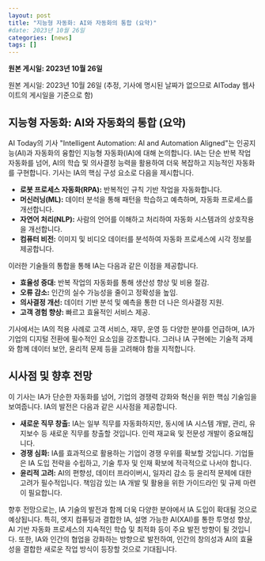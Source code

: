 ```yaml
---
layout: post
title: "지능형 자동화: AI와 자동화의 통합 (요약)"
#date: 2023년 10월 26일
categories: [news]
tags: []
---
```


**원본 게시일: 2023년 10월 26일**

원본 게시일: 2023년 10월 26일 (추정, 기사에 명시된 날짜가 없으므로 AIToday 웹사이트의 게시일을 기준으로 함)


## 지능형 자동화: AI와 자동화의 통합 (요약)

AI Today의 기사 "Intelligent Automation: AI and Automation Aligned"는 인공지능(AI)과 자동화의 융합인 지능형 자동화(IA)에 대해 논의합니다.  IA는 단순 반복 작업 자동화를 넘어, AI의 학습 및 의사결정 능력을 활용하여 더욱 복잡하고 지능적인 자동화를 구현합니다.  기사는 IA의 핵심 구성 요소로 다음을 제시합니다.

* **로봇 프로세스 자동화(RPA):** 반복적인 규칙 기반 작업을 자동화합니다.
* **머신러닝(ML):** 데이터 분석을 통해 패턴을 학습하고 예측하며, 자동화 프로세스를 개선합니다.
* **자연어 처리(NLP):** 사람의 언어를 이해하고 처리하여 자동화 시스템과의 상호작용을 개선합니다.
* **컴퓨터 비전:** 이미지 및 비디오 데이터를 분석하여 자동화 프로세스에 시각 정보를 제공합니다.

이러한 기술들의 통합을 통해 IA는 다음과 같은 이점을 제공합니다.

* **효율성 증대:** 반복 작업의 자동화를 통해 생산성 향상 및 비용 절감.
* **오류 감소:** 인간의 실수 가능성을 줄이고 정확성을 높임.
* **의사결정 개선:** 데이터 기반 분석 및 예측을 통한 더 나은 의사결정 지원.
* **고객 경험 향상:** 빠르고 효율적인 서비스 제공.

기사에서는 IA의 적용 사례로 고객 서비스, 재무, 운영 등 다양한 분야를 언급하며,  IA가 기업의 디지털 전환에 필수적인 요소임을 강조합니다.  그러나 IA 구현에는 기술적 과제와 함께 데이터 보안, 윤리적 문제 등을 고려해야 함을 지적합니다.


## 시사점 및 향후 전망

이 기사는 IA가 단순한 자동화를 넘어, 기업의 경쟁력 강화와 혁신을 위한 핵심 기술임을 보여줍니다.  IA의 발전은 다음과 같은 시사점을 제공합니다.

* **새로운 직무 창출:** IA는 일부 직무를 자동화하지만, 동시에 IA 시스템 개발, 관리, 유지보수 등 새로운 직무를 창출할 것입니다.  인력 재교육 및 전문성 개발이 중요해집니다.
* **경쟁 심화:** IA를 효과적으로 활용하는 기업이 경쟁 우위를 확보할 것입니다.  기업들은 IA 도입 전략을 수립하고, 기술 투자 및 인재 확보에 적극적으로 나서야 합니다.
* **윤리적 고려:** AI의 편향성, 데이터 프라이버시, 일자리 감소 등 윤리적 문제에 대한 고려가 필수적입니다.  책임감 있는 IA 개발 및 활용을 위한 가이드라인 및 규제 마련이 필요합니다.


향후 전망으로는, IA 기술의 발전과 함께 더욱 다양한 분야에서 IA 도입이 확대될 것으로 예상됩니다. 특히,  엣지 컴퓨팅과 결합한 IA,  설명 가능한 AI(XAI)를 통한 투명성 향상,  AI 기반 자동화 프로세스의 지속적인 학습 및 최적화 등이 주요 발전 방향이 될 것입니다.  또한,  IA와 인간의 협업을 강화하는 방향으로 발전하여, 인간의 창의성과 AI의 효율성을 결합한 새로운 작업 방식이 등장할 것으로 기대됩니다.